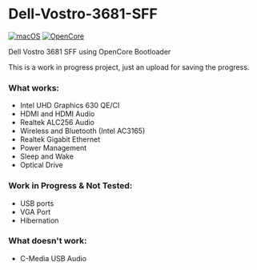 # Dell-Vostro-3681-SFF

[![macOS](https://img.shields.io/badge/macOS-Monterey_12.6.2-purple)](https://www.apple.com/ge/macos/monterey/)
[![OpenCore](https://img.shields.io/badge/OpenCore-0.8.8-blue)](https://github.com/acidanthera/OpenCorePkg)

Dell Vostro 3681 SFF using OpenCore Bootloader

This is a work in progress project, just an upload for saving the progress.

### What works:
- Intel UHD Graphics 630 QE/CI
- HDMI and HDMI Audio
- Realtek ALC256 Audio
- Wireless and Bluetooth (Intel AC3165)
- Realtek Gigabit Ethernet
- Power Management
- Sleep and Wake
- Optical Drive


### Work in Progress & Not Tested:
- USB ports
- VGA Port
- Hibernation

### What doesn't work:
- C-Media USB Audio